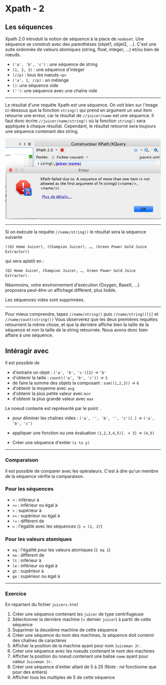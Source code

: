 # Xpath - 2

## Les séquences

Xpath 2.0 introduit la notion de séquence à la place de `nodeset`. Une séquence se construit avec des parenthèses (objet1, objet2, …).
C'est une suite ordonnée de valeurs atomiques (string, float, integer, …) et/ou bien de nœuds.

* `('a', 'b', 'c')` : une séquence de string
* `(1, 2, 3)` : une séquence d'integer
* `(//p)` : tous les nœuds `<p>`
* `('a', 1, //p)` : un mélange
* `()`: une séquence vide
* `('')`: une séquence avec une chaîne vide

---

Le résultat d'une requête Xpath est une séquence. On voit bien sur l'image ci-dessous que la fonction `string()` qui prend en argument un seul item retourne une erreur, car le résultat de `//juicer/name` est une séquence. Il faut donc écrire `//juicer/name/string()` où la fonction `string()` sera appliquée à chaque résultat. Cependant, le résultat retourné sera toujours une séquence contenant des string.

![img-sequences.png](img/img-sequences.png)

---
Si on exécute la requête `//name/string()` le résultat sera la séquence suivante 

```
((QJ Home Juicer), (Champion Juicer), …, (Green Power Gold Juice Extractor))
```

qui sera aplatit en :

``` 
(QJ Home Juicer, Champion Juicer, …, Green Power Gold Juice Extractor).
```

Néanmoins, votre environnement d'exécution (Oxygen, BaseX, …) proposera peut-être un affichage différent, plus lisible.

Les séquences vides sont supprimées.

---
Pour mieux comprendre, tapez
`//name/string()` puis `//name/string()[1]` et `//name/count(string())`
Vous observerez que les deux premières requêtes retournent la même chose, et que la dernière affiche bien la taille de la séquence et non la taille de la string retournée.
Nous avons donc bien affaire à une séquence.


## Intéragir avec

Il est possible de

- d'extraire un objet : `('a', 'b', 'c')[2]` → `'b'`
- d'obtenir la taille : `count(('a', 'b', 'c'))` → `3`
- de faire la somme des objets la composant : `sum((1,2,3))` → `6`
- d'obtenir la moyenne avec `avg`
- d'obtenir la plus petite valeur avec `min`
- d'obtenir la plus grande valeur avec `max`

Le noeud contexte est représenté par le point `.`

- pour éliminer les chaînes vides : `('a', '', 'b', '', 'c')[.]` → `('a', 'b', 'c')`
- appliquer une fonction ou une évaluation `(1,2,3,4,5)[. > 3]` → `(4,5)`

- Créer une séquence d'entier `(x to y)`

---
### Comparaison

Il est possible de comparer avec les opérateurs. C'est à dire qu'un membre de la séquence vérifie la comparaison.

### Pour les séquences

- `<` : inférieur à
- `<=` : inférieur ou égal à
- `>` : supérieur à
- `>=` : supérieur ou égal à
- `!=` : différent de
- `=` : l'égalité avec les séquences (`1 = (1, 2)`)

### Pour les valeurs atomiques

- `eq` : l'égalité pour les valeurs atomiques (`1 eq 1`)
- `ne` : différent de
- `lt` : inférieur à
- `le` : inférieur ou égal à
- `gt` : supérieur à
- `ge` : supérieur ou égal à

---
### Exercice

En repartant du fichier `juicers.html`

1. Créer une séquence contenant les `juicer` de type centrifugeuse
2. Sélectionner la dernière machine (= dernier `juicer`) à partir de cette séquence
3. Supprimer la deuxième machine de cette séquence
4. Créer une séquence du nom des machines, la séquence doit contenir des chaînes de caractères
5. Afficher la position de la machine ayant pour nom `Juiceman Jr.`
6. Créer une séquence avec les noeuds contenant le nom des machines
7. Afficher la position du noeud contenant une balise `name` ayant pour valeur `Juiceman Jr.`
8. Créer une séquence d'entier allant de 5 à 25 (Note : ne fonctionne que pour des entiers)
9. Afficher tous les multiples de 5 de cette séquence